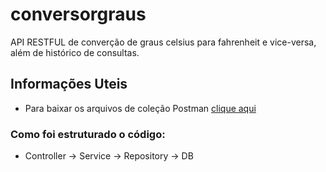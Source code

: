 # conversorgraus
API RESTFUL de converção de graus celsius para fahrenheit e vice-versa, além de histórico de consultas.
## Informações Uteis
- Para baixar os arquivos de coleção Postman [clique aqui](https://drive.google.com/drive/folders/1GX6GDCm0mIZxj7hQLQTvszXhB3CAYx9v?usp=sharing)
### Como foi estruturado o código:
- Controller -> Service -> Repository -> DB


